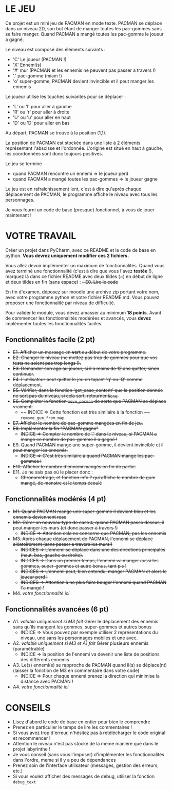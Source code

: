 # LE JEU

Ce projet est un mini jeu de PACMAN en mode texte.
PACMAN se déplace dans un niveau 2D, son but étant de manger toutes les pac-gommes sans se faire manger.
Quand PACMAN a mangé toutes les pac-gomme le joueur a gagné.

Le niveau est composé des éléments suivants :

- 'C' Le joueur (PACMAN !)
- 'X' Ennemi(s)
- '#' mur (PACMAN et les ennemis ne peuvent pas passer a travers !)
- '.' pac-gomme (miam !)
- 'o' super-gomme, PACMAN devient invincible et il peut manger les ennemis

Le joueur utilise les touches suivantes pour se déplacer :

- 'L' ou 'l' pour aller à gauche
- 'R' ou 'r' pour aller à droite
- 'U' ou 'u' pour aller en haut
- 'D' ou 'D' pour aller en bas

Au départ, PACMAN se trouve à la position (1,1).

La position de PACMAN est stockée dans une liste à 2 éléments représentant l'abscisse et l'ordonnée.
L'origine est situé en haut à gauche, les coordonnées sont donc toujours positives.

Le jeu se termine 
 - quand PACMAN rencontre un ennemi => le joueur perd
 - quand PACMAN a mangé toutes les pac-gommes => le joueur gagne

Le jeu est en rafraîchissement lent, c'est à dire qu'après chaque déplacement de PACMAN, le programme affiche
le niveau avec tous les personnages.

Je vous fourni un code de base (presque) fonctionnel, à vous de jouer maintenant !

# VOTRE TRAVAIL

Créer un projet dans PyCharm, avec ce README et le code de base en python.
**Vous devrez uniquement modifier ces 2 fichiers.**

Vous allez devoir implémenter un maximum de fonctionnalités.
Quand vous avez terminé une fonctionnalité (c'est à dire que vous l'avez **testée** !),
marquez là dans ce fichier README avec deux tildes (~) en début de ligne et deux tildes en fin (sans espace) :
~~- E0. Lire le code~~

En fin d'examen, déposez sur moodle une archive zip portant votre nom, avec votre programme python et votre fichier README.md.
Vous pouvez proposer une fonctionnalité par niveau de difficulté.

Pour valider le module, vous devez amasser au minimum **18 points**.
Avant de commencer les fonctionnalités modérées et avancés, vous **devez** implémenter toutes les fonctionnalités faciles.

## Fonctionnalités facile (2 pt)

- ~~E1. Afficher un message en **vert** au début de votre programme.~~
- ~~E2. Changer le niveau (ne mettez pas trop de gommes pour que vos tests ne soient pas trop longs !).~~
- ~~E3. Demander son age au joueur, si il a moins de 12 ans quitter, sinon continuer.~~
- ~~E4. L'utilisateur peut quitter le jeu en tapant 'q' ou 'Q' comme déplacement.~~
- ~~E5. Vérifier, dans la fonction 'get_case_content' que la position donnée ne sort pas du niveau, si cela sort, retourner `None`.~~
- ~~E6. Compléter la fonction `move_pacman` de sorte que PACMAN se déplace vraiment.~~
  * ~~ INDICE => Cette fonction est très similaire à la fonction ~~ `remove_gum_from_map`. 
- ~~E7. Afficher le nombre de pac-gomme mangées en fin de jeu.~~
- ~~E8. Implémenter la fin "PACMAN gagne"~~ 
  * ~~INDICE => Compter le nombre de '.' dans le niveau, si PACMAN a mangé ce nombre de pac-gomme il a gagné !~~
- ~~E9. Quand PACMAN mange une super-gomme, il devient invincible et il peut manger les ennemis.~~
  * ~~INDICE => C'est très similaire à quand PACMAN mange les pac-gommes !~~
- ~~E10. Afficher le nombre d'ennemi mangés en fin de partie.~~
- E11. Je ne sais pas où le placer donc : 
    - ~~Chronométrage, et fonction info ? qui affiche le nombre de gum mangé, de monstre et le temps écoulé~~

## Fonctionnalités modérés (4 pt)

- ~~M1. Quand PACMAN mange une super-gomme il devient bleu et les ennemis deviennent rose~~
- ~~M2. Gérer un nouveau type de case `B`, quand PACMAN passe dessus, il peut manger les murs (et donc passer à travers !)~~
  * ~~INDICE => Attention cela ne concerne que PACMAN, pas les ennemis~~
- ~~M3. Après chaque déplacement de PACMAN, l'ennemi se déplace aléatoirement (sans passer a travers les murs!)~~
  * ~~INDICES => L'ennemi se déplace dans une des directions principales (haut, bas, gauche ou droite).~~
  * ~~INDICES => Dans un premier temps, l'ennemi va manger aussi les gommes, super-gommes et autre bonus, tant pis !~~
  * ~~INDICES => L'ennemi peut, bien entendu, manger PACMAN et alors le joueur perd !~~
  * ~~INDICES => Attention à ne plus faire bouger l'ennemi quand PACMAN l'a mangé !~~
- M4. _votre fonctionnalité ici_

## Fonctionnalités avancées (6 pt)

- A1. _valable uniquement si M3 fait_ Gérer le déplacement des ennemis sans qu'ils mangent les gommes, super-gommes et autres bonus 
  * INDICE => Vous pouvez par exemple utiliser 2 représentations du niveau, une sans les personnages mobiles et une avec.
- A2. _valable uniquement si M3 et A1 fait_ Gérer plusieurs ennemis (paramétrable)
  * INDICE => la position de l'ennemi va devenir une liste de positions des différents ennemis
- A3. Le(s) ennemi(s) se rapproche de PACMAN quand il(s) se déplace(nt) (laisser la fonction de M3 en commentaire dans votre code)
  * INDICE => Pour chaque ennemi prenez la direction qui minimise la distance avec PACMAN !
- A4. _votre fonctionnalité ici_

# CONSEILS

- Lisez d'abord le code de base en entier pour bien le comprendre
- Prenez en particulier le temps de lire les commentaires !
- Si vous avez trop d'erreur, n'hésitez pas à retélécharger le code original et recommencer !
- Attention le niveau n'est pas stocké de la meme manière que dans le projet labyrinthe !
- Je vous conseil (sans vous l'imposer) d'implémenter les fonctionnalités dans l'ordre, meme si il y a peu de dépendances
- Prenez soin de l'interface utilisateur (messages, gestion des erreurs, etc.)
- Si vous voulez afficher des messages de debug, utiliser la fonction `debug_text`
